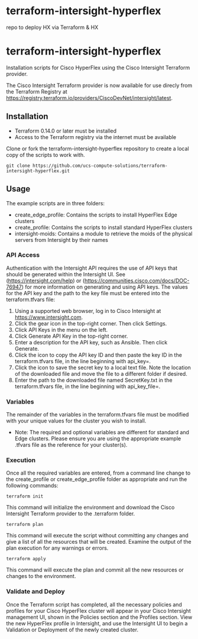 # terraform-intersight-hyperflex
repo to deploy HX via Terraform &amp; HX
# terraform-intersight-hyperflex
Installation scripts for Cisco HyperFlex using the Cisco Intersight Terraform provider.

The Cisco Intersight Terraform provider is now available for use direcly from the Terraform Registry at https://registry.terraform.io/providers/CiscoDevNet/intersight/latest.

## Installation

- Terraform 0.14.0 or later must be installed
- Access to the Terraform registry via the internet must be available

Clone or fork the terraform-intersight-hyperflex repository to create a local copy of the scripts to work with.

```
git clone https://github.com/ucs-compute-solutions/terraform-intersight-hyperflex.git
```

## Usage
The example scripts are in three folders:
- create_edge_profile: Contains the scripts to install HyperFlex Edge clusters
- create_profile: Contains the scripts to install standard HyperFlex clusters
- intersight-moids: Contains a module to retrieve the moids of the physical servers from Intersight by their names

### API Access
Authentication with the Intersight API requires the use of API keys that should be generated within the Intersight UI.  See (https://intersight.com/help) or (https://communities.cisco.com/docs/DOC-76947) for more information on generating and using API keys. The values for the API key and the path to the key file must be entered into the terraform.tfvars file:

1. Using a supported web browser, log in to Cisco Intersight at https://www.intersight.com.
2. Click the gear icon in the top-right corner. Then click Settings.
3. Click API Keys in the menu on the left.
4. Click Generate API Key in the top-right corner.
5. Enter a description for the API key, such as Ansible. Then click Generate.
6. Click the icon to copy the API key ID and then paste the key ID in the terraform.tfvars file, in the line beginning with api_key=.
7. Click the icon to save the secret key to a local text file. Note the location of the downloaded file and move the file to a different folder if desired.
8. Enter the path to the downloaded file named SecretKey.txt in the terraform.tfvars file, in the line beginning with api_key_file=.

### Variables
The remainder of the variables in the terraform.tfvars file must be modified with your unique values for the cluster you wish to install.

* Note: The required and optional variables are different for standard and Edge clusters. Please ensure you are using the appropriate example .tfvars file as the reference for your cluster(s).

### Execution
Once all the required variables are entered, from a command line change to the create_profile or create_edge_profile folder as appropriate and run the following commands:
```
terraform init
```
This command will initialize the environment and download the Cisco Intersight Terraform provider to the .terraform folder.
```
terraform plan
```
This command will execute the script without committing any changes and give a list of all the resources that will be created. Examine the output of the plan execution for any warnings or errors.
```
terraform apply
```
This command will execute the plan and commit all the new resources or changes to the environment.

### Validate and Deploy
Once the Terraform script has completed, all the necessary policies and profiles for your Cisco HyperFlex cluster will appear in your Cisco Intersight management UI, shown in the Policies section and the Profiles section. 
View the new HyperFlex profile in Intersight, and use the Intersight UI to begin a Validation or Deployment of the newly created cluster.

